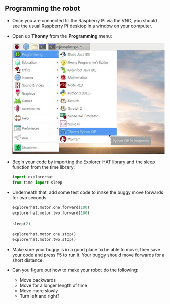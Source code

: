 ## Programming the robot

- Once you are connected to the Raspberry Pi via the VNC, you should see the usual Raspberry Pi desktop in a window on your computer.

- Open up **Thonny** from the **Programming** menu:

    ![Open Thonny](images/thonny.png)

- Begin your code by importing the Explorer HAT library and the sleep function from the time library:

    ```python
    import explorerhat
    from time import sleep
    ```

- Underneath that, add some test code to make the buggy move forwards for two seconds:

    ```python
    explorerhat.motor.one.forward(100)
    explorerhat.motor.two.forward(100)

    sleep(2)

    explorerhat.motor.one.stop()
    explorerhat.motor.two.stop()
    ```

- Make sure your buggy is in a good place to be able to move, then save your code and press F5 to run it. Your buggy should move forwards for a short distance.

- Can you figure out how to make your robot do the following:

    - Move backwards
    - Move for a longer length of time
    - Move more slowly
    - Turn left and right?


